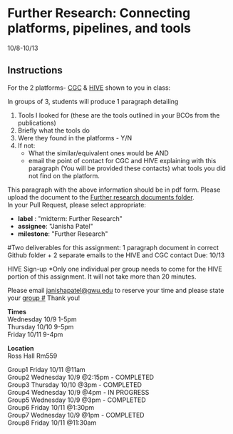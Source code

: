 Further Research: Connecting platforms, pipelines, and tools
===================================
10/8-10/13

## Instructions

For the 2 platforms- [CGC](http://cgc.sbgenomics.com) & [HIVE](https://hive.biochemistry.gwu.edu/dna.cgi?cmd=home) shown to you in class: 

In groups of 3, students will produce 1 paragraph detailing
1) Tools I looked for (these are the tools outlined in your BCOs from the publications)
2) Briefly what the tools do
3) Were they found in the platforms - Y/N
4) If not: 
    * What the similar/equivalent ones would be AND
    * email the point of contact for CGC and HIVE explaining with this paragraph (You will be provided these contacts) what tools you did not find on the platform. 
    
This paragraph with the above information should be in pdf form. Please upload the document to the [Further research documents folder](https://github.com/biocompute-objects/GW-SMHS-BIOC6223).       
In your Pull Request, please select appropriate:
  * **label** : "midterm: Further Research"
  * **assignee**: "Janisha Patel"
  * **milestone**: "Further Research"
 
 
#Two deliverables for this assignment: 1 paragraph document in correct Github folder  + 2 separate emails to the HIVE and CGC contact 
Due: 10/13


HIVE Sign-up
*Only one individual per group needs to come for the HIVE portion of this assignment. It will not take more than 20 minutes.

Please email janishapatel@gwu.edu to reserve your time and please state your [group #](https://github.com/biocompute-objects/GW-SMHS-BIOC6223/blob/master/docs/Group_members.md)  Thank you!

**Times**    
Wednesday 10/9 1-5pm    
Thursday 10/10 9-5pm    
Friday 10/11 9-4pm      

**Location**    
Ross Hall Rm559

Group1 Friday 10/11 @11am     
Group2 Wednesday 10/9 @2:15pm - COMPLETED          
Group3 Thursday 10/10 @3pm - COMPLETED     
Group4 Wednesday 10/9 @4pm  - IN PROGRESS      
Group5 Wednesday 10/9 @3pm  - COMPLETED            
Group6 Friday 10/11 @1:30pm               
Group7 Wednesday 10/9 @1pm - COMPLETED          
Group8 Friday 10/11 @11:30am     
